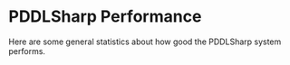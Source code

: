 # PDDLSharp Performance
Here are some general statistics about how good the PDDLSharp system performs.

